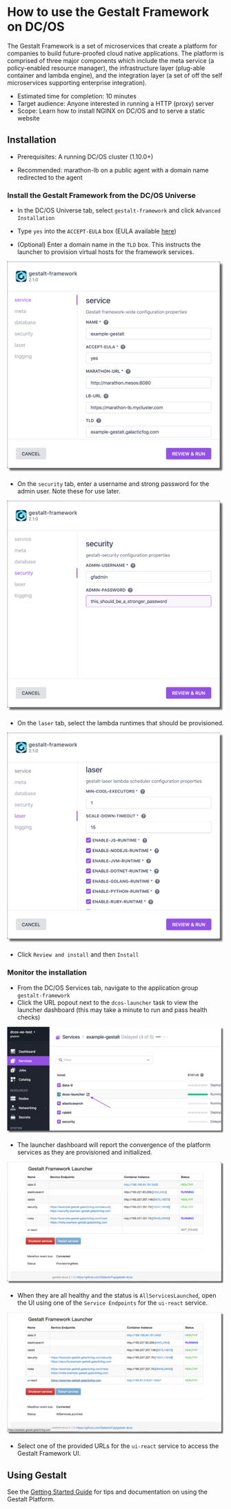# How to use the Gestalt Framework on DC/OS

The Gestalt Framework is a set of microservices that create a platform for companies to build future-proofed cloud native applications.  The platform is comprised of three major components which include the meta service (a policy-enabled resource manager), the infrastructure layer (plug-able container and lambda engine), and the integration layer (a set of off the self microservices supporting enterprise integration).


- Estimated time for completion: 10 minutes
- Target audience: Anyone interested in running a HTTP (proxy) server
- Scope: Learn how to install NGINX on DC/OS and to serve a static website

## Installation

- Prerequisites: A running DC/OS cluster (1.10.0+)

- Recommended: marathon-lb on a public agent with a domain name redirected to the agent

### Install the Gestalt Framework from the DC/OS Universe

* In the DC/OS Universe tab, select `gestalt-framework` and click `Advanced Installation`

* Type `yes` into the `ACCEPT-EULA` box (EULA available [here](http://www.galacticfog.com/gestalt-eula.html))

* (Optional) Enter a domain name in the `TLD` box. This instructs the launcher to provision virtual hosts for the framework services.

![Main configuration](img/install-main.png)

* On the `security` tab, enter a username and strong password for the admin user. Note these for use later.

![Security configuration](img/install-security.png)

* On the `laser` tab, select the lambda runtimes that should be provisioned.

![Laser configuration](img/install-laser.png)

* Click `Review and install` and then `Install`

### Monitor the installation

* From the DC/OS Services tab, navigate to the application group `gestalt-framework`
* Click the URL popout next to the `dcos-launcher` task to view the launcher dashboard (this may take a minute to run and pass health checks)

![Open the launcher dashboard](img/launcher-service.png)

* The launcher dashboard will report the convergence of the platform services as they are provisioned and initialized.

![Launcher dashboard shows launching services](img/launch-in-progress.png)

* When they are all healthy and the status is `AllServicesLaunched`, open the UI using one of the `Service Endpoints` for the `ui-react` service.

![Launch is complete](img/launch-complete.png)

* Select one of the provided URLs for the `ui-react` service to access the Gestalt Framework UI.

## Using Gestalt

See the [Getting Started Guide](http://docs.galacticfog.com/overview/introduction/) for tips and documentation on using the Gestalt Platform.

